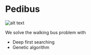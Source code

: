 # Pedibus

![alt text](https://raw.githubusercontent.com/JessicaKANG/Walking-Bus-Solver/master/WalkingBus.png)

We solve the walking bus problem with
* Deep first searching
* Genetic algorithm

